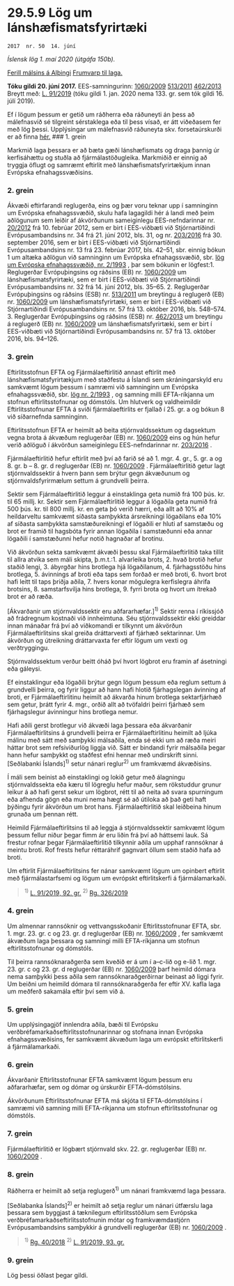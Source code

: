 # 29.5.9 Lög um lánshæfismatsfyrirtæki

`2017  nr. 50  14. júní`

_Íslensk lög 1. maí 2020 (útgáfa 150b)._

[Ferill málsins á Alþingi](https://www.althingi.is/thingstorf/thingmalalistar-eftir-thingum/ferill/?ltg=146&mnr=401)
[Frumvarp til laga.](https://www.althingi.is/altext/146/s/0532.html)

**Tóku gildi 20. júní 2017.**
EES-samningurinn:
[1060/2009](https://althingi.is/lagasafn/pdf/150b/i32009R1060.pdf) [513/2011](https://althingi.is/lagasafn/pdf/150b/i32011R0513.pdf) [462/2013](https://althingi.is/lagasafn/pdf/150b/i32013R0462.pdf) Breytt með:
[L. 91/2019](https://althingi.is/altext/stjt/2019.091.html) (tóku gildi 1. jan. 2020 nema 133. gr. sem tók gildi 16. júlí 2019).

Ef í lögum þessum er getið um ráðherra eða ráðuneyti án þess að málefnasvið sé tilgreint sérstaklega eða til þess vísað, er átt viðeðasem fer með lög þessi. Upplýsingar um málefnasvið ráðuneyta skv. forsetaúrskurði er að finna [hér.](2018119.md) ### 1. grein



Markmið laga þessara er að bæta gæði lánshæfismats og draga þannig úr kerfisáhættu og stuðla að fjármálastöðugleika. Markmiðið er einnig að tryggja öflugt og samræmt eftirlit með lánshæfismatsfyrirtækjum innan Evrópska efnahagssvæðisins.

### 2. grein



Ákvæði eftirfarandi reglugerða, eins og þær voru teknar upp í samninginn um Evrópska efnahagssvæðið, skulu hafa lagagildi hér á landi með þeim aðlögunum sem leiðir af ákvörðunum sameiginlegu EES-nefndarinnar nr. [20/2012](/lagasafn/pdf/150b/i020-2012.pdf) frá 10. febrúar 2012, sem er birt í EES-viðbæti við Stjórnartíðindi Evrópusambandsins nr. 34 frá 21. júní 2012, bls. 31, og nr. [203/2016](/lagasafn/pdf/150b/i203-2016.pdf) frá 30. september 2016, sem er birt í EES-viðbæti við Stjórnartíðindi Evrópusambandsins nr. 13 frá 23. febrúar 2017, bls. 42–51, sbr. einnig bókun 1 um altæka aðlögun við samninginn um Evrópska efnahagssvæðið, sbr. [lög um Evrópska efnahagssvæðið, nr. 2/1993](1993002.md) , þar sem bókunin er lögfest:1. Reglugerðar Evrópuþingsins og ráðsins (EB) nr. [1060/2009](/lagasafn/pdf/150b/i32009R1060.pdf) um lánshæfismatsfyrirtæki, sem er birt í EES-viðbæti við Stjórnartíðindi Evrópusambandsins nr. 32 frá 14. júní 2012, bls. 35–65.
2. Reglugerðar Evrópuþingsins og ráðsins (ESB) nr. [513/2011](/lagasafn/pdf/150b/i32011R0513.pdf) um breytingu á reglugerð (EB) nr. [1060/2009](/lagasafn/pdf/150b/i32009R1060.pdf) um lánshæfismatsfyrirtæki, sem er birt í EES-viðbæti við Stjórnartíðindi Evrópusambandsins nr. 57 frá 13. október 2016, bls. 548–574.
3. Reglugerðar Evrópuþingsins og ráðsins (ESB) nr. [462/2013](/lagasafn/pdf/150b/i32013R0462.pdf) um breytingu á reglugerð (EB) nr. [1060/2009](/lagasafn/pdf/150b/i32009R1060.pdf) um lánshæfismatsfyrirtæki, sem er birt í EES-viðbæti við Stjórnartíðindi Evrópusambandsins nr. 57 frá 13. október 2016, bls. 94–126.

### 3. grein



Eftirlitsstofnun EFTA og Fjármálaeftirlitið annast eftirlit með lánshæfismatsfyrirtækjum með staðfestu á Íslandi sem skráningarskyld eru samkvæmt lögum þessum í samræmi við samninginn um Evrópska efnahagssvæðið, sbr. [lög nr. 2/1993](1993002.md) , og samning milli EFTA-ríkjanna um stofnun eftirlitsstofnunar og dómstóls. Um hlutverk og valdheimildir Eftirlitsstofnunar EFTA á sviði fjármálaeftirlits er fjallað í 25. gr. a og bókun 8 við síðarnefnda samninginn.

Eftirlitsstofnun EFTA er heimilt að beita stjórnvaldssektum og dagsektum vegna brota á ákvæðum reglugerðar (EB) nr. [1060/2009](/lagasafn/pdf/150b/i32009R1060.pdf) eins og hún hefur verið aðlöguð í ákvörðun sameiginlegu EES-nefndarinnar nr. [203/2016](/lagasafn/pdf/150b/i203-2016.pdf) .

Fjármálaeftirlitið hefur eftirlit með því að farið sé að 1. mgr. 4. gr., 5. gr. a og 8. gr. b – 8. gr. d reglugerðar (EB) nr. [1060/2009](/lagasafn/pdf/150b/i32009R1060.pdf) . Fjármálaeftirlitið getur lagt stjórnvaldssektir á hvern þann sem brýtur gegn ákvæðunum og stjórnvaldsfyrirmælum settum á grundvelli þeirra.

Sektir sem Fjármálaeftirlitið leggur á einstaklinga geta numið frá 100 þús. kr. til 65 millj. kr. Sektir sem Fjármálaeftirlitið leggur á lögaðila geta numið frá 500 þús. kr. til 800 millj. kr. en geta þó verið hærri, eða allt að 10% af heildarveltu samkvæmt síðasta samþykkta ársreikningi lögaðilans eða 10% af síðasta samþykkta samstæðureikningi ef lögaðili er hluti af samstæðu og brot er framið til hagsbóta fyrir annan lögaðila í samstæðunni eða annar lögaðili í samstæðunni hefur notið hagnaðar af brotinu.

Við ákvörðun sekta samkvæmt ákvæði þessu skal Fjármálaeftirlitið taka tillit til allra atvika sem máli skipta, þ.m.t.:1. alvarleika brots,
2. hvað brotið hefur staðið lengi,
3. ábyrgðar hins brotlega hjá lögaðilanum,
4. fjárhagsstöðu hins brotlega,
5. ávinnings af broti eða taps sem forðað er með broti,
6. hvort brot hafi leitt til taps þriðja aðila,
7. hvers konar mögulegra kerfislegra áhrifa brotsins,
8. samstarfsvilja hins brotlega,
9. fyrri brota og hvort um ítrekað brot er að ræða.

[Ákvarðanir um stjórnvaldssektir eru aðfararhæfar.]<sup>1)</sup> Sektir renna í ríkissjóð að frádregnum kostnaði við innheimtuna. Séu stjórnvaldssektir ekki greiddar innan mánaðar frá því að viðkomandi er tilkynnt um ákvörðun Fjármálaeftirlitsins skal greiða dráttarvexti af fjárhæð sektarinnar. Um ákvörðun og útreikning dráttarvaxta fer eftir lögum um vexti og verðtryggingu.

Stjórnvaldssektum verður beitt óháð því hvort lögbrot eru framin af ásetningi eða gáleysi.

Ef einstaklingur eða lögaðili brýtur gegn lögum þessum eða reglum settum á grundvelli þeirra, og fyrir liggur að hann hafi hlotið fjárhagslegan ávinning af broti, er Fjármálaeftirlitinu heimilt að ákvarða hinum brotlega sektarfjárhæð sem getur, þrátt fyrir 4. mgr., orðið allt að tvöfaldri þeirri fjárhæð sem fjárhagslegur ávinningur hins brotlega nemur.

Hafi aðili gerst brotlegur við ákvæði laga þessara eða ákvarðanir Fjármálaeftirlitsins á grundvelli þeirra er Fjármálaeftirlitinu heimilt að ljúka málinu með sátt með samþykki málsaðila, enda sé ekki um að ræða meiri háttar brot sem refsiviðurlög liggja við. Sátt er bindandi fyrir málsaðila þegar hann hefur samþykkt og staðfest efni hennar með undirskrift sinni. [Seðlabanki Íslands]<sup>1)</sup> setur nánari reglur<sup>2)</sup> um framkvæmd ákvæðisins.

Í máli sem beinist að einstaklingi og lokið getur með álagningu stjórnvaldssekta eða kæru til lögreglu hefur maður, sem rökstuddur grunur leikur á að hafi gerst sekur um lögbrot, rétt til að neita að svara spurningum eða afhenda gögn eða muni nema hægt sé að útiloka að það geti haft þýðingu fyrir ákvörðun um brot hans. Fjármálaeftirlitið skal leiðbeina hinum grunaða um þennan rétt.

Heimild Fjármálaeftirlitsins til að leggja á stjórnvaldssektir samkvæmt lögum þessum fellur niður þegar fimm ár eru liðin frá því að háttsemi lauk. Sá frestur rofnar þegar Fjármálaeftirlitið tilkynnir aðila um upphaf rannsóknar á meintu broti. Rof frests hefur réttaráhrif gagnvart öllum sem staðið hafa að broti.

Um eftirlit Fjármálaeftirlitsins fer nánar samkvæmt lögum um opinbert eftirlit með fjármálastarfsemi og lögum um evrópskt eftirlitskerfi á fjármálamarkaði.

> <sup>1)</sup> [L. 91/2019, 92. gr.](https://althingi.is/altext/stjt/2019.091.html) <sup>2)</sup> [Rg. 326/2019](https://althingi.ishttps://www.reglugerd.is/reglugerdir/allar/nr/326-2019)

### 4. grein



Um almennar rannsóknir og vettvangsskoðanir Eftirlitsstofnunar EFTA, sbr. 1. mgr. 23. gr. c og 23. gr. d reglugerðar (EB) nr. [1060/2009](/lagasafn/pdf/150b/i32009R1060.pdf) , fer samkvæmt ákvæðum laga þessara og samningi milli EFTA-ríkjanna um stofnun eftirlitsstofnunar og dómstóls.

Til þeirra rannsóknaraðgerða sem kveðið er á um í a–c-lið og e-lið 1. mgr. 23. gr. c og 23. gr. d reglugerðar (EB) nr. [1060/2009](/lagasafn/pdf/150b/i32009R1060.pdf) þarf heimild dómara nema samþykki þess aðila sem rannsóknaraðgerðirnar beinast að liggi fyrir. Um beiðni um heimild dómara til rannsóknaraðgerða fer eftir XV. kafla laga um meðferð sakamála eftir því sem við á.

### 5. grein



Um upplýsingagjöf innlendra aðila, bæði til Evrópsku verðbréfamarkaðseftirlitsstofnunarinnar og stofnana innan Evrópska efnahagssvæðisins, fer samkvæmt ákvæðum laga um evrópskt eftirlitskerfi á fjármálamarkaði.

### 6. grein



Ákvarðanir Eftirlitsstofnunar EFTA samkvæmt lögum þessum eru aðfararhæfar, sem og dómar og úrskurðir EFTA-dómstólsins.

Ákvörðunum Eftirlitsstofnunar EFTA má skjóta til EFTA-dómstólsins í samræmi við samning milli EFTA-ríkjanna um stofnun eftirlitsstofnunar og dómstóls.

### 7. grein



Fjármálaeftirlitið er lögbært stjórnvald skv. 22. gr. reglugerðar (EB) nr. [1060/2009](/lagasafn/pdf/150b/i32009R1060.pdf) .

### 8. grein



Ráðherra er heimilt að setja reglugerð<sup>1)</sup> um nánari framkvæmd laga þessara.

[Seðlabanka Íslands]<sup>2)</sup> er heimilt að setja reglur um nánari útfærslu laga þessara sem byggjast á tæknilegum eftirlitsstöðlum sem Evrópska verðbréfamarkaðseftirlitsstofnunin mótar og framkvæmdastjórn Evrópusambandsins samþykkir á grundvelli reglugerðar (EB) nr. [1060/2009](/lagasafn/pdf/150b/i32009R1060.pdf) .

> <sup>1)</sup> [Rg. 40/2018](https://althingi.ishttps://www.reglugerd.is/reglugerdir/allar/nr/040-2018) <sup>2)</sup> [L. 91/2019, 93. gr.](https://althingi.is/altext/stjt/2019.091.html)

### 9. grein



Lög þessi öðlast þegar gildi.
